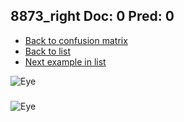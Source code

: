 ## 8873_right Doc: 0 Pred: 0
- [Back to confusion matrix](https://github.com/juliandewit/kaggle_retinopathy/blob/master/matrix.md)
- [Back to list](https://github.com/juliandewit/kaggle_retinopathy/blob/master/lists/00/list.md)
- [Next example in list](https://github.com/juliandewit/kaggle_retinopathy/blob/master/lists/00/88/8874_left.md)

![Eye](https://retinopaty.blob.core.windows.net/size1024/8873_right_0.jpeg)

### 

![Eye]()
